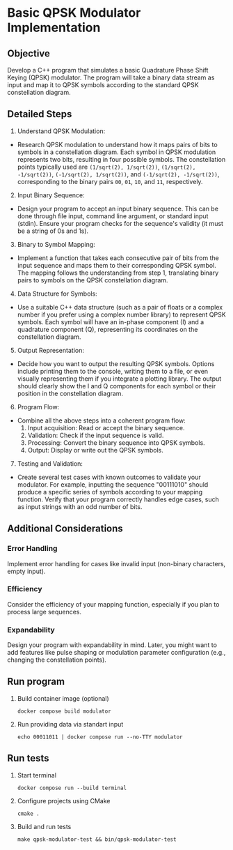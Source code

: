 # Basic QPSK Modulator Implementation

## Objective

Develop a C++ program that simulates a basic Quadrature Phase Shift Keying (QPSK) modulator. The program will
take a binary data stream as input and map it to QPSK symbols according to the standard QPSK constellation diagram.

## Detailed Steps

1. Understand QPSK Modulation:
  - Research QPSK modulation to understand how it maps pairs of bits to symbols in a constellation diagram.
Each symbol in QPSK modulation represents two bits, resulting in four possible symbols. The constellation
points typically used are `(1/sqrt(2), 1/sqrt(2))`, `(1/sqrt(2), -1/sqrt(2))`, `(-1/sqrt(2), 1/sqrt(2))`, and `(-1/sqrt(2), -1/sqrt(2))`, corresponding to the binary pairs `00`, `01`, `10`, and `11`, respectively.
2. Input Binary Sequence:
- Design your program to accept an input binary sequence. This can be done through file input, command
line argument, or standard input (stdin). Ensure your program checks for the sequence's validity (it must be
a string of 0s and 1s).
3. Binary to Symbol Mapping:
- Implement a function that takes each consecutive pair of bits from the input sequence and maps them to
their corresponding QPSK symbol. The mapping follows the understanding from step 1, translating binary
pairs to symbols on the QPSK constellation diagram.
4. Data Structure for Symbols:
- Use a suitable C++ data structure (such as a pair of floats or a complex number if you prefer using a complex
number library) to represent QPSK symbols. Each symbol will have an in-phase component (I) and a
quadrature component (Q), representing its coordinates on the constellation diagram.
5. Output Representation:
- Decide how you want to output the resulting QPSK symbols. Options include printing them to the console,
writing them to a file, or even visually representing them if you integrate a plotting library. The output
should clearly show the I and Q components for each symbol or their position in the constellation diagram.
6. Program Flow:
- Combine all the above steps into a coherent program flow:
    1. Input acquisition: Read or accept the binary sequence.
    2. Validation: Check if the input sequence is valid.
    3. Processing: Convert the binary sequence into QPSK symbols.
    4. Output: Display or write out the QPSK symbols.
7. Testing and Validation:
- Create several test cases with known outcomes to validate your modulator. For example, inputting the
sequence "00111010" should produce a specific series of symbols according to your mapping function.
Verify that your program correctly handles edge cases, such as input strings with an odd number of bits.

## Additional Considerations

### Error Handling

Implement error handling for cases like invalid input (non-binary characters, empty input).

### Efficiency

Consider the efficiency of your mapping function, especially if you plan to process large sequences.

### Expandability

Design your program with expandability in mind. Later, you might want to add features like pulse
shaping or modulation parameter configuration (e.g., changing the constellation points).

## Run program

1. Build container image (optional)
    ```
    docker compose build modulator
    ```

2. Run providing data via standart input
    ```
    echo 00011011 | docker compose run --no-TTY modulator
    ```

## Run tests

1. Start terminal
    ```
    docker compose run --build terminal
    ```

2. Configure projects using CMake
    ```
    cmake .
    ```

3. Build and run tests
    ```
    make qpsk-modulator-test && bin/qpsk-modulator-test
    ```